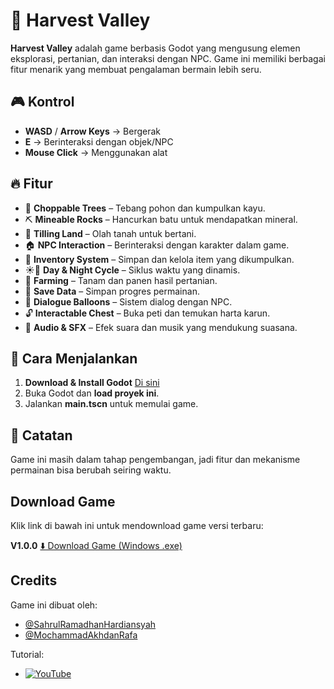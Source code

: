 # 🌿 Harvest Valley

**Harvest Valley** adalah game berbasis Godot yang mengusung elemen eksplorasi, pertanian, dan interaksi dengan NPC. Game ini memiliki berbagai fitur menarik yang membuat pengalaman bermain lebih seru.

## 🎮 Kontrol
- **WASD** / **Arrow Keys** → Bergerak
- **E** → Berinteraksi dengan objek/NPC
- **Mouse Click** → Menggunakan alat

## 🔥 Fitur
- 🌳 **Choppable Trees** – Tebang pohon dan kumpulkan kayu.
- ⛏️ **Mineable Rocks** – Hancurkan batu untuk mendapatkan mineral.
- 🚜 **Tilling Land** – Olah tanah untuk bertani.
- 🏠 **NPC Interaction** – Berinteraksi dengan karakter dalam game.
- 🎒 **Inventory System** – Simpan dan kelola item yang dikumpulkan.
- ☀️🌙 **Day & Night Cycle** – Siklus waktu yang dinamis.
- 🌾 **Farming** – Tanam dan panen hasil pertanian.
- 💾 **Save Data** – Simpan progres permainan.
- 💬 **Dialogue Balloons** – Sistem dialog dengan NPC.
- 🔓 **Interactable Chest** – Buka peti dan temukan harta karun.
- 🎵 **Audio & SFX** – Efek suara dan musik yang mendukung suasana.

## 🚀 Cara Menjalankan
1. **Download & Install Godot** [Di sini](https://godotengine.org/download)
2. Buka Godot dan **load proyek ini**.
3. Jalankan **main.tscn** untuk memulai game.

## 📌 Catatan
Game ini masih dalam tahap pengembangan, jadi fitur dan mekanisme permainan bisa berubah seiring waktu.

## Download Game

Klik link di bawah ini untuk mendownload game versi terbaru:

**V1.0.0**
[⬇️ Download Game (Windows .exe)](https://github.com/SahrulRamadhanHardiansyah/Harvest-Valley/releases/download/v1.0.0/Harvest.Valley.exe)

## Credits
Game ini dibuat oleh:
- [@SahrulRamadhanHardiansyah](https://github.com/SahrulRamadhanHardiansyah)
- [@MochammadAkhdanRafa](https://github.com/MochammadAkhdanRafa)

Tutorial:
- [![YouTube](https://img.shields.io/badge/YouTube-%23FF0000.svg?logo=YouTube&logoColor=white)](https://www.youtube.com/@rapidvectors)


